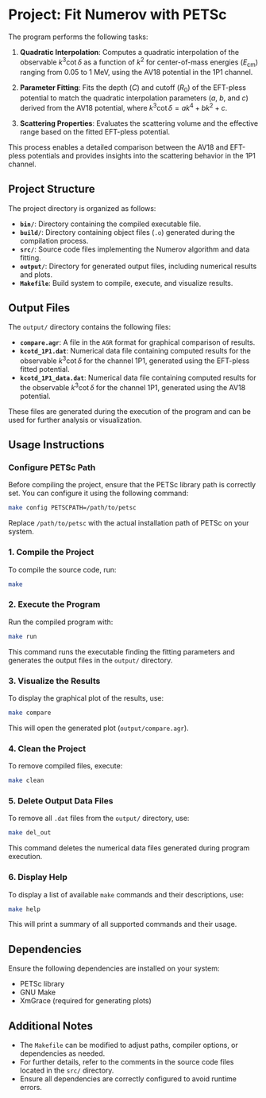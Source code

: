 # Project: Fit Numerov with PETSc

The program performs the following tasks:

1. **Quadratic Interpolation**: Computes a quadratic interpolation of the observable $k^3 \cot\delta$ as a function of $k^2$ for center-of-mass energies ($E_{\text{cm}}$) ranging from 0.05 to 1 MeV, using the AV18 potential in the 1P1 channel.

2. **Parameter Fitting**: Fits the depth ($C$) and cutoff ($R_0$) of the EFT-pless potential to match the quadratic interpolation parameters ($a$, $b$, and $c$) derived from the AV18 potential, where $k^3 \cot \delta = a k^4 + b k^2 + c$.

3. **Scattering Properties**: Evaluates the scattering volume and the effective range based on the fitted EFT-pless potential.

This process enables a detailed comparison between the AV18 and EFT-pless potentials and provides insights into the scattering behavior in the 1P1 channel.

## Project Structure
The project directory is organized as follows:
- **`bin/`**: Directory containing the compiled executable file.
- **`build/`**: Directory containing object files (`.o`) generated during the compilation process.
- **`src/`**: Source code files implementing the Numerov algorithm and data fitting.
- **`output/`**: Directory for generated output files, including numerical results and plots.
- **`Makefile`**: Build system to compile, execute, and visualize results.

## Output Files
The `output/` directory contains the following files:

- **`compare.agr`**: A file in the `AGR` format for graphical comparison of results.
- **`kcotd_1P1.dat`**: Numerical data file containing computed results for the observable $k^3 \cot\delta$ for the channel 1P1, generated using the EFT-pless fitted potential.
- **`kcotd_1P1_data.dat`**: Numerical data file containing computed results for the observable $k^3 \cot\delta$ for the channel 1P1, generated using the AV18 potential.

These files are generated during the execution of the program and can be used for further analysis or visualization.

## Usage Instructions

### Configure PETSc Path
Before compiling the project, ensure that the PETSc library path is correctly set. You can configure it using the following command:
```bash
make config PETSCPATH=/path/to/petsc
```
Replace `/path/to/petsc` with the actual installation path of PETSc on your system.

### 1. Compile the Project
To compile the source code, run:
```bash
make
```

### 2. Execute the Program
Run the compiled program with:
```bash
make run
```
This command runs the executable finding the fitting parameters and generates the output files in the `output/` directory.

### 3. Visualize the Results
To display the graphical plot of the results, use:
```bash
make compare
```
This will open the generated plot (`output/compare.agr`).

### 4. Clean the Project
To remove compiled files, execute:
```bash
make clean
```

### 5. Delete Output Data Files
To remove all `.dat` files from the `output/` directory, use:
```bash
make del_out
```
This command deletes the numerical data files generated during program execution.

### 6. Display Help
To display a list of available `make` commands and their descriptions, use:
```bash
make help
```
This will print a summary of all supported commands and their usage.

## Dependencies
Ensure the following dependencies are installed on your system:
- PETSc library
- GNU Make
- XmGrace (required for generating plots)

## Additional Notes
- The `Makefile` can be modified to adjust paths, compiler options, or dependencies as needed.
- For further details, refer to the comments in the source code files located in the `src/` directory.
- Ensure all dependencies are correctly configured to avoid runtime errors.

